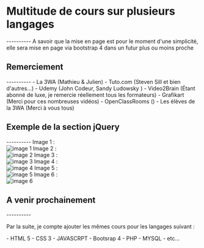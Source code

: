 <h1>Multitude de cours sur plusieurs langages</h1>
----------
A savoir que la mise en page est pour le moment d'une simplicité, elle sera mise en page via bootstrap 4 dans un futur plus ou moins proche

<h2>Remerciement</h2>
----------
- La 3WA (Mathieu & Julien)
- Tuto.com (Steven Sill et bien d'autres...)
- Udemy (John Codeur, Sandy Ludowsky )
- Video2Brain (Étant abonné de luxe, je remercie réellement tous les formateurs)
- Grafikart (Merci pour ces nombreuses vidéos)
- OpenClassRooms ()
- Les élèves de la 3WA (Merci à vous tous)

<h2>Exemple de la section jQuery</h2>
----------
Image 1 :<br />
<img src="http://puu.sh/t8Etq/185600f52f.png" alt="image 1">
Image 2 :<br />
<img src="http://puu.sh/t8Evl/4c08ee4b97.png" alt="image 2">
Image 3 :<br />
<img src="http://puu.sh/t8Ewa/0848ce80b8.jpg" alt="image 3">
Image 4 :<br />
<img src="http://puu.sh/t8Ex5/fbe8babf97.png" alt="image 4">
Image 5 :<br />
<img src="http://puu.sh/t8Ey8/a04cf5549d.png" alt="image 5">
Image 6 :<br />
<img src="http://puu.sh/t8EyR/d498d4c7d7.png" alt="image 6">

<h2>A venir prochainement</h2>
----------
<p>Par la suite, je compte ajouter les mêmes cours pour les langages suivant :</p>
- HTML 5
- CSS 3
- JAVASCRPT
- Bootsrap 4
- PHP
- MYSQL
- etc...

